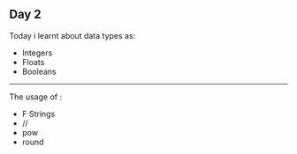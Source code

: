 ## Day 2

Today i learnt about data types as:

* Integers 
* Floats
* Booleans
---------------

The usage of :

* F Strings
* //
* pow 
* round 
 
